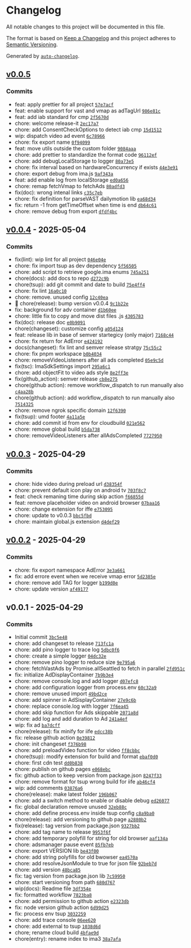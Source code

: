 # Changelog

All notable changes to this project will be documented in this file.

The format is based on [Keep a Changelog](https://keepachangelog.com/en/1.0.0/)
and this project adheres to [Semantic Versioning](https://semver.org/spec/v2.0.0.html).

Generated by [`auto-changelog`](https://github.com/CookPete/auto-changelog).

## [v0.0.5](https://github.com/albdima83/adv-wrapper/compare/v0.0.4...v0.0.5)

### Commits

- feat: apply prettier for all project [`57e7acf`](https://github.com/albdima83/adv-wrapper/commit/57e7acf8416fdde1d9badddf3429f59865371b37)
- feat: enable support for vast and vmap as adTagUrl [`986e81c`](https://github.com/albdima83/adv-wrapper/commit/986e81c146e7645ce15d8877933dc8d3085fb5d6)
- feat: add iab standard for cmp [`2f5670d`](https://github.com/albdima83/adv-wrapper/commit/2f5670d04ec9c0cea84cc625f8f756b7c6088732)
- chore: welcome release-it [`2ec17a7`](https://github.com/albdima83/adv-wrapper/commit/2ec17a7b73bf4ccb52b3a4fc7299b9501a9df899)
- chore: add ConsentCheckOptions to detect iab cmp [`15d1512`](https://github.com/albdima83/adv-wrapper/commit/15d1512c00e796848c984cbf826c3525043564a6)
- wip: dispatch video ad event [`6c78966`](https://github.com/albdima83/adv-wrapper/commit/6c789668439ea901d7cc87265aa4b040dad551e2)
- chore: fix export name [`0f94099`](https://github.com/albdima83/adv-wrapper/commit/0f940990afb13ec8eceeaf4388a966bc7e04bbd7)
- feat: move utils outside the custom folder [`9084aaa`](https://github.com/albdima83/adv-wrapper/commit/9084aaa797652bc8815aa7fc16087356cd6c7fe9)
- chore: add prettier to standardize the format code [`96112ef`](https://github.com/albdima83/adv-wrapper/commit/96112ef1449aeadb7e3a5f2c32e37e1a32310f42)
- chore: add debugLocalStorage to logger [`80a73e5`](https://github.com/albdima83/adv-wrapper/commit/80a73e5e05f12b872659a7aa4c7ded355d92c14c)
- chore: fix interval based on hardwareConcurrency if exists [`44e3e91`](https://github.com/albdima83/adv-wrapper/commit/44e3e919779aa3162761ac2b7859108aa0e26862)
- chore: export debug from ima.js [`9af343a`](https://github.com/albdima83/adv-wrapper/commit/9af343a74856cccdf9d84a55cf26b7778022fc68)
- feat: add enable log from localStorage [`ed0a656`](https://github.com/albdima83/adv-wrapper/commit/ed0a656fa70a237d6cd0efaab757a6ec6e1aadff)
- chore: remap fetchVmap to fetchAds [`80adfd3`](https://github.com/albdima83/adv-wrapper/commit/80adfd3931096e4d49ff0744e7fc778fe468a665)
- fix(doc): wrong intenal links [`c35c7eb`](https://github.com/albdima83/adv-wrapper/commit/c35c7ebe2d6ecebe21adf94c4153e93e675874c1)
- chore: fix definition for parseVAST  dailymotion lib [`ea68d34`](https://github.com/albdima83/adv-wrapper/commit/ea68d3464ebce5a19a767d19bc731adcb66baaee)
- fix: return -1 from getTimeOffset when time is end [`db64c61`](https://github.com/albdima83/adv-wrapper/commit/db64c619e75604c5737d5e9a12c50b652cb836f5)
- chore: remove debug from export [`dfdf4bc`](https://github.com/albdima83/adv-wrapper/commit/dfdf4bc21f29c96b98a38907633222fafbf3ecc8)

## [v0.0.4](https://github.com/albdima83/adv-wrapper/compare/v0.0.3...v0.0.4) - 2025-05-04

### Commits

- fix(lint): wip lint for all project [`046e04e`](https://github.com/albdima83/adv-wrapper/commit/046e04eedbc2592bbe7dccc7677573d31d6f995d)
- chore: fix import tsup as dev dependency [`5f56505`](https://github.com/albdima83/adv-wrapper/commit/5f56505be588fcc239d131e763032017d83e6b15)
- chore: add script to retrieve google.ima enums [`745a251`](https://github.com/albdima83/adv-wrapper/commit/745a25180715eba6f51810510070551de4088807)
- chore(docs): add docs to repo [`d272c9b`](https://github.com/albdima83/adv-wrapper/commit/d272c9bff33811a3b801f43ce54adcf901c9ed2f)
- chore(tsup): add git commit and date to build [`75e4ff4`](https://github.com/albdima83/adv-wrapper/commit/75e4ff477a98c6aa89bb831e005e16949b8bc646)
- chore: fix lint [`16a0c10`](https://github.com/albdima83/adv-wrapper/commit/16a0c10d47514dbbb5d4e2f792f417dc3feed09c)
- chore: remove. unused config [`12c40ea`](https://github.com/albdima83/adv-wrapper/commit/12c40eaf07076a237a149832391350fa1bd76c83)
- 🚀 chore(release): bump version v0.0.4 [`9c1b22e`](https://github.com/albdima83/adv-wrapper/commit/9c1b22e9a671d93609ea8a0872baa1168a463b0c)
- fix: background for adv container [`d1b60ee`](https://github.com/albdima83/adv-wrapper/commit/d1b60ee21bf6b7681dbc6ebaaa18ae15508488df)
- chore: little fix to copy and move dist files .js [`4305783`](https://github.com/albdima83/adv-wrapper/commit/43057833213eb2f682aab15e56618313f36e03d8)
- fix(doc): release doc [`e0b9091`](https://github.com/albdima83/adv-wrapper/commit/e0b9091d36a0d44bac9bfa57fff8365cbf4420f2)
- chore(changeset): customize config [`a05d124`](https://github.com/albdima83/adv-wrapper/commit/a05d124fd9d9892f71c8006bc92d57a7f2b7168b)
- feat: release lib in base of semver startegicy (only major) [`7168c44`](https://github.com/albdima83/adv-wrapper/commit/7168c443778d8c328f286dae2fcc84249887421f)
- chore: fix return for AdError [`e424192`](https://github.com/albdima83/adv-wrapper/commit/e424192ca9a24243e2028358a88734d58dc67cae)
- docs(changeset): fix lint and semver release stratgy [`75c55c2`](https://github.com/albdima83/adv-wrapper/commit/75c55c2dabcbf98711c6b67c8a0661c996c3588a)
- chore: fix pnpm workspace [`b0b4034`](https://github.com/albdima83/adv-wrapper/commit/b0b40348ddc0129787c6e8810f807bcad55dedde)
- chore: removeVideoListeners after all ads completed [`05e9c5d`](https://github.com/albdima83/adv-wrapper/commit/05e9c5d165f8601905c8a3b4af0ff6a99ecfa845)
- fix(tsc): ImaSdkSettings import [`295a6c1`](https://github.com/albdima83/adv-wrapper/commit/295a6c1b5189d925fbd34de9e09c572e47ced786)
- chore: add objectFit to video ads style [`8e2ff3e`](https://github.com/albdima83/adv-wrapper/commit/8e2ff3ef24648dc00d96a99c6670dc1a2e255ff1)
- fix(github_action): semver release [`cb8e275`](https://github.com/albdima83/adv-wrapper/commit/cb8e2754783a5d12d26c06351e20e8b66ecb819b)
- chore(github action): remove workflow_dispatch to run manually also [`c4aa28b`](https://github.com/albdima83/adv-wrapper/commit/c4aa28b5a725e472150ebbee95c24884774751b3)
- chore(github action): add workflow_dispatch to run manually also [`7514325`](https://github.com/albdima83/adv-wrapper/commit/7514325070ca1f897d23165549511d3899516e26)
- chore: remove ngrok specific domain [`12f6390`](https://github.com/albdima83/adv-wrapper/commit/12f6390fa3fc271faab8a33e59ef8cb21e1ab8e6)
- fix(tsup): umd footer [`4a11a5e`](https://github.com/albdima83/adv-wrapper/commit/4a11a5e2c86d107d1e322764ffcce4457f65f01f)
- chore: add commit id from env for cloudbuild [`021e562`](https://github.com/albdima83/adv-wrapper/commit/021e5621eb08ecc3cea1db96b283a392b62a8cc5)
- chore: remove global build [`b5da738`](https://github.com/albdima83/adv-wrapper/commit/b5da738c57f40a24be32a7fbd4596ed46d660c5d)
- chore: removeVideoListeners after allAdsCompleted [`7727950`](https://github.com/albdima83/adv-wrapper/commit/772795015fcb3a5a9328d8fcee91645779bf91f4)

## [v0.0.3](https://github.com/albdima83/adv-wrapper/compare/v0.0.2...v0.0.3) - 2025-04-29

### Commits

- chore: hide video during preload url [`d38354f`](https://github.com/albdima83/adv-wrapper/commit/d38354f2b7e6fc79d033ae229c8ce6a81d9dbd0d)
- chore: prevent default icon play on android tv [`703f8c7`](https://github.com/albdima83/adv-wrapper/commit/703f8c7759aecdff1a869b35497a55f836b5a5fc)
- feat: check remaning time during skip action [`f66855d`](https://github.com/albdima83/adv-wrapper/commit/f66855d976536ecd6c8dc909b668ee5113b97478)
- feat: remove placeholder video on android browser [`07baa16`](https://github.com/albdima83/adv-wrapper/commit/07baa16b74192643880943df7b624e86418f7639)
- chore: change extension for iffe [`e753095`](https://github.com/albdima83/adv-wrapper/commit/e753095857f8cb75e955469bd22f3c261edd07dd)
- chore: update to v0.0.3 [`bbc5fbd`](https://github.com/albdima83/adv-wrapper/commit/bbc5fbdddfaed038989b1c72f1d3fd84766da9f2)
- chore: maintain global.js extension [`d4def29`](https://github.com/albdima83/adv-wrapper/commit/d4def294a933ca668184749c7dd014163c1b6421)

## [v0.0.2](https://github.com/albdima83/adv-wrapper/compare/v0.0.1...v0.0.2) - 2025-04-29

### Commits

- chore: fix export namespace AdError [`3e3a661`](https://github.com/albdima83/adv-wrapper/commit/3e3a66130d06642dbde19f4f29493f4079bfe902)
- fix: add errore event when we receive vmap error [`5d2385e`](https://github.com/albdima83/adv-wrapper/commit/5d2385e7df56ea73ca5fba6f1a60d017cc067027)
- chore: remove add TAG for logger [`b199d0e`](https://github.com/albdima83/adv-wrapper/commit/b199d0eaa89553d12da81b36f899a46f767342d2)
- chore: update version [`af49177`](https://github.com/albdima83/adv-wrapper/commit/af491773fbbf0e52bfb8c895e84b5e8fcbfd1dd4)

## v0.0.1 - 2025-04-29

### Commits

- Initial commit [`3bc5e48`](https://github.com/albdima83/adv-wrapper/commit/3bc5e4820aa49f0362195a2e01a23cbec8aa7872)
- chore: add changeset to release [`713fc1a`](https://github.com/albdima83/adv-wrapper/commit/713fc1a0836a98d654342e683133788aeb4734f3)
- chore: add pino logger to trace log [`5dbc0f6`](https://github.com/albdima83/adv-wrapper/commit/5dbc0f6f2dfa5f1674bfe94bbd67fca387f988a5)
- chore: create a simple logger [`04dc32e`](https://github.com/albdima83/adv-wrapper/commit/04dc32e065f8eb513d971414f294caeeb3afbb9e)
- chore: remove pino logger to reduce size [`9e795a6`](https://github.com/albdima83/adv-wrapper/commit/9e795a6a55b4d0a1e075cf1850dfdd87cddc8218)
- chore: fetchVastAds by Promise.allSeattled to fetch in parallel [`2fd951c`](https://github.com/albdima83/adv-wrapper/commit/2fd951c693cb4b673537892a1c7aa9157f815f3c)
- fix: initialize AdDisplayContainer [`7b9b3e4`](https://github.com/albdima83/adv-wrapper/commit/7b9b3e45e2f5b70e49e8757a976c907115d444e0)
- chore: remove console.log and add logger [`d07efc8`](https://github.com/albdima83/adv-wrapper/commit/d07efc8af26194d10de53d2c7eb7d9bae712f2d2)
- chore: add configuration logger from process.env [`60c32a9`](https://github.com/albdima83/adv-wrapper/commit/60c32a90e23462ae09d3fe29358476100e83e8f1)
- chore: remove unused import [`49bd2ce`](https://github.com/albdima83/adv-wrapper/commit/49bd2ce7297939c211b0e94f7d63fa7c1286bfdc)
- chore: add spinner in AdSisplayContainer [`27e9c6b`](https://github.com/albdima83/adv-wrapper/commit/27e9c6b6e302de9e96a0448bfd861bf4547b092c)
- chore: replace console.log with logger [`7f6ea45`](https://github.com/albdima83/adv-wrapper/commit/7f6ea454b2e8c84c8015c23325fad3a372e40113)
- chore: add skip function for Ads skippable [`2071a8d`](https://github.com/albdima83/adv-wrapper/commit/2071a8d33362e5d9b5b957a4c6eb0c6f64b80659)
- chore: add log and add duration to Ad [`241a4ef`](https://github.com/albdima83/adv-wrapper/commit/241a4efde740d1520bbc35b874abfffaf2896d8e)
- wip: fix ad [`ba7dcff`](https://github.com/albdima83/adv-wrapper/commit/ba7dcfff70e07cb4adbcbad7e4c12e663867c918)
- chore(release): fix minify for iife [`edcc38b`](https://github.com/albdima83/adv-wrapper/commit/edcc38b80105ca29668b4d25cd714ee26dfc5548)
- fix: release github action [`0e39812`](https://github.com/albdima83/adv-wrapper/commit/0e398129d3b1f6610733d79ce34c12e2a1a0927b)
- chore: init changeset [`f376b98`](https://github.com/albdima83/adv-wrapper/commit/f376b980b2320eb0647c1ee9578d4c7358ee5f3f)
- chore: add preloadVideo function for video [`ff8cbbc`](https://github.com/albdima83/adv-wrapper/commit/ff8cbbcd67fd16d6024e637e64735e65fb403809)
- chore(tsup): modify extension for build and format [`ebaf0d0`](https://github.com/albdima83/adv-wrapper/commit/ebaf0d03952c33ab2aac25e0e0f74421cfd17f68)
- chore: first cdn test [`dd0b838`](https://github.com/albdima83/adv-wrapper/commit/dd0b838c7437724daecbc81395d41b9d27dee188)
- chore: publish on github pages [`e068ebc`](https://github.com/albdima83/adv-wrapper/commit/e068ebc0be3d1c39d37eca7bae7d6da79de61c9c)
- fix: github action to keep version from package.json [`8247f33`](https://github.com/albdima83/adv-wrapper/commit/8247f3327b8388969af1cc2cd021fb4423aeddf0)
- chore: remove format for tsup wrong build for iife [`ab46cf4`](https://github.com/albdima83/adv-wrapper/commit/ab46cf405e831f17408b58b9df620d95922b8726)
- wip: add comments [`03876a6`](https://github.com/albdima83/adv-wrapper/commit/03876a6bf88bb4be83a055fc52dcb486435b7a93)
- chore(release): make latest folder [`196b067`](https://github.com/albdima83/adv-wrapper/commit/196b0676f4e8fd286f4603166623b07b00a53c32)
- chore: add a switch method to enable or disable debug [`ed26077`](https://github.com/albdima83/adv-wrapper/commit/ed26077c7dfb2428d331f1321c1a955f6c3d2bdb)
- fix: global declaration remove unused [`32eb88c`](https://github.com/albdima83/adv-wrapper/commit/32eb88c469e7a61b9e4b62ee9c10beef2a8a59be)
- chore: add define process.env inside tsup config [`c8a9ba0`](https://github.com/albdima83/adv-wrapper/commit/c8a9ba013591669eb74d410f925d43596f698a4b)
- chore(release): add versioning to github page [`a2880b2`](https://github.com/albdima83/adv-wrapper/commit/a2880b2f1e148cab9d4807e3ddee76d733a01f5a)
- fix(release): tag version from package.json [`9327bb2`](https://github.com/albdima83/adv-wrapper/commit/9327bb2ba99c7be658e21699971f60ed5cddc574)
- chore: add tag name to release [`9953f6f`](https://github.com/albdima83/adv-wrapper/commit/9953f6ff3c8d8e9a8f9352507521d0460d795144)
- chore: add temporary polyfill for string for old browser [`aaf134a`](https://github.com/albdima83/adv-wrapper/commit/aaf134a6d1c65a3977a6229dfb7c5babd79f226e)
- chore: adsmanager pause event [`85fb7eb`](https://github.com/albdima83/adv-wrapper/commit/85fb7eb131fcabac8aea22d307edb707c55e67be)
- chore: export VERSION lib [`be43f00`](https://github.com/albdima83/adv-wrapper/commit/be43f0004a25ad31de31cde76efe92241a13e2ad)
- chore: add string polyfills for old bwowser [`ea4570a`](https://github.com/albdima83/adv-wrapper/commit/ea4570a623e8ca2baa5777c1edc2d0323def73e9)
- chore: add resolveJsonModule to true for json file [`92beb7d`](https://github.com/albdima83/adv-wrapper/commit/92beb7d2bda453f752a4914e7ec2df91896e7d0b)
- chore: add version [`48bca85`](https://github.com/albdima83/adv-wrapper/commit/48bca85101a6644d254025d827cb1393266dbe28)
- fix: tag version from package.json lib [`7c59950`](https://github.com/albdima83/adv-wrapper/commit/7c59950bdb45591bf2cce871a75fc73acb125044)
- chore: start versioning from path [`680d767`](https://github.com/albdima83/adv-wrapper/commit/680d767253f75ebbdbd5e515a39c77ecf3bbef0f)
- wip(docs): Readme file [`3df354e`](https://github.com/albdima83/adv-wrapper/commit/3df354e989b0637319f1632e1bd38f92fd250bd0)
- fix: formatted workflow [`7823ba8`](https://github.com/albdima83/adv-wrapper/commit/7823ba82ffdfacc1b7c5891df16392996ea9e3a8)
- chore: add permission to github action [`e2323db`](https://github.com/albdima83/adv-wrapper/commit/e2323db79c8e93e107c4235dc3985a8806615394)
- fix: node version github action [`6d99d25`](https://github.com/albdima83/adv-wrapper/commit/6d99d2539798dfba41bf1335dd21fe915debe0fa)
- fix: process env tsup [`3032259`](https://github.com/albdima83/adv-wrapper/commit/3032259e9da94014b1e87677ef5535cdad185d60)
- chore: add trace console [`06ee620`](https://github.com/albdima83/adv-wrapper/commit/06ee620318c1d57dff96b89c77d26a21eb23cf1f)
- chore: add external to tsup [`1038d6d`](https://github.com/albdima83/adv-wrapper/commit/1038d6d4f2aa421f8f0b1da950465fbca5d9c057)
- chore; rename cloud build [`4bfae9d`](https://github.com/albdima83/adv-wrapper/commit/4bfae9d3e1f97dafad4e2349347953a2e0d2d79f)
- chore(entry): rename index to ima3 [`38a7afa`](https://github.com/albdima83/adv-wrapper/commit/38a7afa22637fbe2d31627ebda67ac8692308718)
